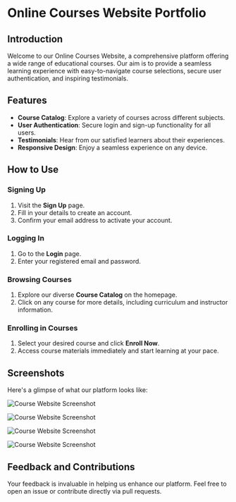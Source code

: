 # Online Courses Website Portfolio

## Introduction

Welcome to our Online Courses Website, a comprehensive platform offering a wide range of educational courses. Our aim is to provide a seamless learning experience with easy-to-navigate course selections, secure user authentication, and inspiring testimonials.

## Features

- **Course Catalog**: Explore a variety of courses across different subjects.
- **User Authentication**: Secure login and sign-up functionality for all users.
- **Testimonials**: Hear from our satisfied learners about their experiences.
- **Responsive Design**: Enjoy a seamless experience on any device.

## How to Use

### Signing Up

1. Visit the **Sign Up** page.
2. Fill in your details to create an account.
3. Confirm your email address to activate your account.

### Logging In

1. Go to the **Login** page.
2. Enter your registered email and password.

### Browsing Courses

1. Explore our diverse **Course Catalog** on the homepage.
2. Click on any course for more details, including curriculum and instructor information.

### Enrolling in Courses

1. Select your desired course and click **Enroll Now**.
2. Access course materials immediately and start learning at your pace.

## Screenshots

Here's a glimpse of what our platform looks like:

![Course Website Screenshot](https://i.postimg.cc/QdpS08KC/995d4706-a44f-4332-9cee-a07af22e3523.jpg)

![Course Website Screenshot](https://i.postimg.cc/Y92Xv599/5daebea9-35d8-4b45-b7b1-3d17b5ade340.jpg)

![Course Website Screenshot](https://i.postimg.cc/ZRqcb67v/6563af75-63a8-405c-a199-1d7289fcb896.jpg)

![Course Website Screenshot](https://i.postimg.cc/0NPn4T7f/de7470d6-832c-4102-b7bf-c8255d37b12d.jpg)


## Feedback and Contributions

Your feedback is invaluable in helping us enhance our platform. Feel free to open an issue or contribute directly via pull requests.
